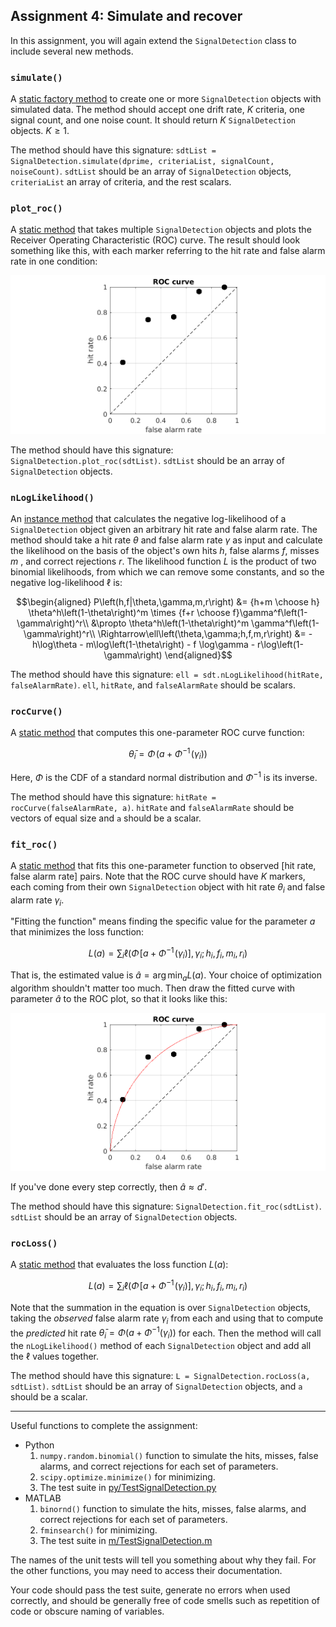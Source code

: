 ## Assignment 4: Simulate and recover

In this assignment, you will again extend the `SignalDetection` class to include several new methods.

### `simulate()`

A <u>static factory method</u> to create one or more `SignalDetection` objects with simulated data.  The method should accept one drift rate, $K$ criteria, one signal count, and one noise count.  It should return $K$ `SignalDetection` objects.  $K \geq 1$.

The method should have this signature: `sdtList = SignalDetection.simulate(dprime, criteriaList, signalCount, noiseCount)`.   `sdtList` should be an array of `SignalDetection` objects, `criteriaList` an array of criteria, and the rest scalars.

### `plot_roc()`

A <u>static method</u> that takes multiple `SignalDetection` objects and plots the Receiver Operating Characteristic (ROC) curve.  The result should look something like this, with each marker referring to the hit rate and false alarm rate in one condition:

![](roc_example1.png)

The method should have this signature: `SignalDetection.plot_roc(sdtList)`.   `sdtList` should be an array of `SignalDetection` objects.

### `nLogLikelihood()`

An <u>instance method</u> that calculates the negative log-likelihood of a `SignalDetection` object given an arbitrary hit rate and false alarm rate.  The method should take a hit rate $\theta$ and false alarm rate $\gamma$ as input and calculate the likelihood on the basis of the object's own hits $h$, false alarms $f$, misses $m$ , and correct rejections $r$.  The likelihood function $L$ is the product of two binomial likelihoods, from which we can remove some constants, and so the negative log-likelihood $\ell$ is:
```math
\begin{aligned}
P\left(h,f|\theta,\gamma,m,r\right)
  &= {h+m \choose h} \theta^h\left(1-\theta\right)^m \times {f+r \choose f}\gamma^f\left(1-\gamma\right)^r\\
  &\propto \theta^h\left(1-\theta\right)^m \gamma^f\left(1-\gamma\right)^r\\
\Rightarrow\ell\left(\theta,\gamma;h,f,m,r\right) &= -h\log\theta - m\log\left(1-\theta\right) - f \log\gamma - r\log\left(1-\gamma\right)
\end{aligned}
```
The method should have this signature: `ell = sdt.nLogLikelihood(hitRate, falseAlarmRate)`.   `ell`, `hitRate`, and `falseAlarmRate` should be scalars.

### `rocCurve()`

A <u>static method</u> that computes this one-parameter ROC curve function:
```math
\bar\theta_i = \Phi\!\left(a + \Phi^{-1}\!\left(\gamma_i\right)\right)
```
Here, $\Phi$ is the CDF of a standard normal distribution and $\Phi^{-1}$ is its inverse.  

The method should have this signature: `hitRate = rocCurve(falseAlarmRate, a)`. `hitRate` and `falseAlarmRate` should be vectors of equal size and `a` should be a scalar. 

### `fit_roc()`

A <u>static method</u> that fits this one-parameter function to observed [hit rate, false alarm rate] pairs.  Note that the ROC curve should have $K$ markers, each coming from their own `SignalDetection` object with hit rate $\theta_i$ and false alarm rate $\gamma_i$.

"Fitting the function" means finding the specific value for the parameter $a$ that minimizes the loss function: 
```math
L(a) = \sum_i \ell\left(
\Phi\!\left[a + \Phi^{-1}\!\left(\gamma_i\right)\right],\gamma_i; h_i,f_i,m_i,r_i
\right)
```

That is, the estimated value is $\hat{a} = \arg\min_aL(a)$.  Your choice of optimization algorithm shouldn't matter too much.  Then draw the fitted curve with parameter $\hat{a}$ to the ROC plot, so that it looks like this:

![](roc_example2.png)

If you've done every step correctly, then $\hat{a} \approx d'$.

The method should have this signature: `SignalDetection.fit_roc(sdtList)`.   `sdtList` should be an array of `SignalDetection` objects.

### `rocLoss()`

A <u>static method</u> that evaluates the loss function $L(a)$:
```math
L(a) = \sum_i \ell\left(
\Phi\!\left[a + \Phi^{-1}\!\left(\gamma_i\right)\right],\gamma_i; h_i,f_i,m_i,r_i
\right)
```
Note that the summation in the equation is over `SignalDetection` objects, taking the _observed_ false alarm rate $\gamma_i$ from each and using that to compute the _predicted_ hit rate $\bar\theta_i = \Phi\left(a + \Phi^{-1}\left(\gamma_i\right)\right)$ for each.  Then the method will call the `nLogLikelihood()` method of each `SignalDetection` object and add all the $\ell$ values together.

The method should have this signature: `L = SignalDetection.rocLoss(a, sdtList)`.   `sdtList` should be an array of `SignalDetection` objects, and `a` should be a scalar.


---

Useful functions to complete the assignment:

* Python
  1.  `numpy.random.binomial()` function to simulate the hits, misses, false alarms, and correct rejections for each set of parameters.
  2.  `scipy.optimize.minimize()` for minimizing.
  3.  The test suite in [py/TestSignalDetection.py](py/TestSignalDetection.py)
* MATLAB
  1. `binornd()` function to simulate the hits, misses, false alarms, and correct rejections for each set of parameters.
  2. `fminsearch()` for minimizing.
  3. The test suite in [m/TestSignalDetection.m](m/TestSignalDetection.m)

The names of the unit tests will tell you something about why they fail.  For the other functions, you may need to access their documentation.

Your code should pass the test suite, generate no errors when used correctly, and should be generally free of code smells such as repetition of code or obscure naming of variables.
